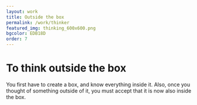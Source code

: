 ```yaml
---
layout: work
title: Outside the box
permalink: /work/thinker
featured_img: thinking_600x600.png
bgcolor: EDB18D
order: 7
---
```


# To think outside the box

You first have to create a box, and know everything inside it. Also, once you thought of something outside of it, you must accept that it is now also inside the box.